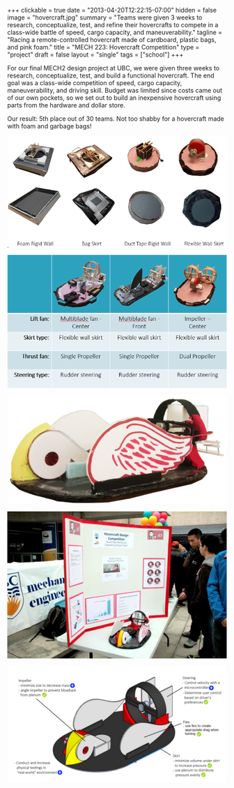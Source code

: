 +++
clickable = true
date = "2013-04-20T12:22:15-07:00"
hidden = false
image = "hovercraft.jpg"
summary = "Teams were given 3 weeks to research, conceptualize, test, and refine their hovercrafts to compete in a class-wide battle of speed, cargo capacity, and maneuverability."
tagline = "Racing a remote-controlled hovercraft made of cardboard, plastic bags, and pink foam."
title = "MECH 223: Hovercraft Competition"
type = "project"
draft = false
layout = "single"
tags = ["school"]
+++

For our final MECH2 design project at UBC, we were given three weeks to research, conceptualize, test, and build a functional hovercraft. The end goal was a class-wide competition of speed, cargo capacity, maneuverability, and driving skill. Budget was limited since costs came out of our own pockets, so we set out to build an inexpensive hovercraft using parts from the hardware and dollar store.

Our result: 5th place out of 30 teams. Not too shabby for a hovercraft made with foam and garbage bags!

![Various fan and chassis designs to provide lift.](Lift-tests.png)

![Intermediate prototypes prior to our final design.](Prototypes.png)

![Close up of our rooster-themed hovercraft.](Final-Picture1.png)

![Mech2 Hovercraft competition showcase at the Robson Skating Rink in Vancouver, BC.](902707_10200373195283748_1412416824_o-1024x683.jpg)

![Diagram outlines our well-implemented design features and recommendations for future revisions.](Recommendations1-1024x544.png)

